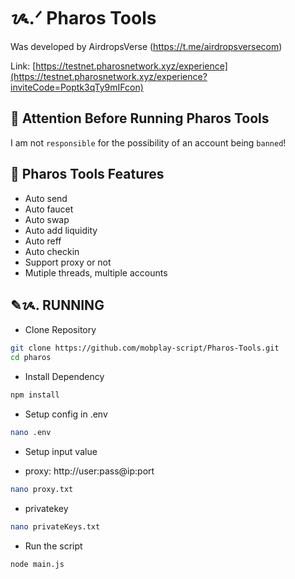 # ᝰ.ᐟ Pharos Tools

Was developed by AirdropsVerse (https://t.me/airdropsversecom)

Link: [https://testnet.pharosnetwork.xyz/experience](https://testnet.pharosnetwork.xyz/experience?inviteCode=Poptk3qTy9mIFcon)

## 🚨 Attention Before Running Pharos Tools

I am not `responsible` for the possibility of an account being `banned`!

## 📎 Pharos Tools Features

- Auto send
- Auto faucet
- Auto swap
- Auto add liquidity
- Auto reff
- Auto checkin
- Support proxy or not
- Mutiple threads, multiple accounts

## ✎ᝰ. RUNNING

- Clone Repository

```bash
git clone https://github.com/mobplay-script/Pharos-Tools.git
cd pharos
```

- Install Dependency

```bash
npm install
```

- Setup config in .env

```bash
nano .env
```

- Setup input value

* proxy: http://user:pass@ip:port

```bash
nano proxy.txt
```

- privatekey

```bash
nano privateKeys.txt
```

- Run the script

```bash
node main.js
```
